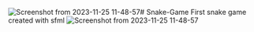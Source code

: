![Screenshot from 2023-11-25 11-48-57](https://github.com/IBelieveThatsEli/Snake-Game/assets/141768510/996ba4da-3871-49fe-8c5e-64fae3433837)# Snake-Game
First snake game created with sfml
![Screenshot from 2023-11-25 11-48-57](https://github.com/IBelieveThatsEli/Snake-Game/assets/141768510/fbc4f3a7-57cb-4203-a7e2-881403deeb85)
